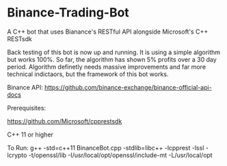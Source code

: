 # Binance-Trading-Bot
A C++ bot that uses Bianance's RESTful API alongside Microsoft's C++ RESTsdk

Back testing of this bot is now up and running. It is using a simple algorithm but works 100%. So far, the algorithm has shown 5% profits over a 30 day period. Algorithm definetly needs massive improvements and far more technical indictaors, but the framework of this bot works. 

Binance API: https://github.com/binance-exchange/binance-official-api-docs

Prerequisites: 

https://github.com/Microsoft/cpprestsdk

C++ 11 or higher

To Run:
g++ -std=c++11 BinanceBot.cpp -stdlib=libc++ -lcpprest -lssl -lcrypto -t/openssl/lib -I/usr/local/opt/openssl/include-mt -L/usr/local/opt
